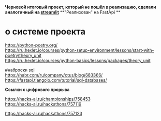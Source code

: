 **Черновой итоговый проект, который не пошёл в реализацию, сделали аналогичный на [streamlit](https://github.com/m6129/stream)**
**"Реализован" на FastApi **
# о системе проекта  
https://python-poetry.org/   
https://ru.hexlet.io/courses/python-setup-environment/lessons/start-with-poetry/theory_unit  
https://ru.hexlet.io/courses/python-basics/lessons/packages/theory_unit  


#наброски sql  
https://habr.com/ru/company/otus/blog/683366/  
https://fastapi.tiangolo.com/tutorial/sql-databases/  


**Ссылки с цифрового прорыва**  

https://hacks-ai.ru/championships/758453  
https://hacks-ai.ru/hackathons/757119  

https://hacks-ai.ru/hackathons/757123
